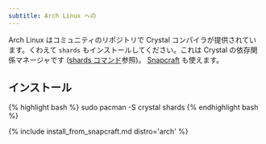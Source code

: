 ```yaml
---
subtitle: Arch Linux への
---
```


Arch Linux はコミュニティのリポジトリで Crystal コンパイラが提供されています。くわえて `shards` もインストールしてください。これは Crystal の依存関係マネージャです ([shards コマンド](https://ja.crystal-lang.org/reference/the_shards_command/)参照)。
[Snapcraft](#snapcraft) も使えます。

## インストール

<div class="code_section">
{% highlight bash %}
sudo pacman -S crystal shards
{% endhighlight bash %}
</div>

{% include install_from_snapcraft.md distro='arch' %}
